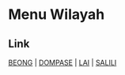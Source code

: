 # Menu Wilayah

## Link

[BEONG](https://github.com/gigit-pemilu/pemilu-2024-71-sulawesi-utara/tree/main/pilpres/hitung-suara/sub/71-sulawesi-utara/sub/09-kep-siau-tagulandang-biaro/sub/09-siau-tengah/sub/2002-beong)
 | 
[DOMPASE](https://github.com/gigit-pemilu/pemilu-2024-71-sulawesi-utara/tree/main/pilpres/hitung-suara/sub/71-sulawesi-utara/sub/09-kep-siau-tagulandang-biaro/sub/09-siau-tengah/sub/2004-dompase)
 | 
[LAI](https://github.com/gigit-pemilu/pemilu-2024-71-sulawesi-utara/tree/main/pilpres/hitung-suara/sub/71-sulawesi-utara/sub/09-kep-siau-tagulandang-biaro/sub/09-siau-tengah/sub/2003-lai)
 | 
[SALILI](https://github.com/gigit-pemilu/pemilu-2024-71-sulawesi-utara/tree/main/pilpres/hitung-suara/sub/71-sulawesi-utara/sub/09-kep-siau-tagulandang-biaro/sub/09-siau-tengah/sub/2001-salili)


